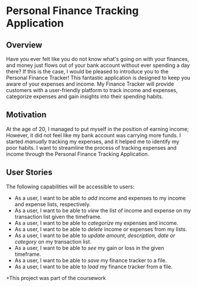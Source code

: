 # Personal Finance Tracking Application

## Overview

Have you ever felt like you do not know what's going on with your 
finances, and money just flows out of your bank account without ever spending a day there?
If this is the case, I would be pleased to introduce you to the Personal Finance Tracker!
This fantastic application is designed to keep you aware of your expenses and income.
My Finance Tracker will provide customers with a user-friendly platform to track income and expenses, 
categorize expenses and gain insights into their spending habits. 

## Motivation

At the age of 20, I managed to put myself in the position of earning income;
However, it did not feel like my bank account was carrying more funds. 
I started *manually* tracking my expenses, and it helped me to identify my poor habits.
I want to streamline the process of tracking expenses and income through the 
Personal Finance Tracking Application.

## User Stories

The following capabilities will be accessible to users:

- As a user, I want to be able to *add* income and expenses to my income and expense lists, respectively.
- As a user, I want to be able to *view* the list of income and expense on my transaction list given the timeframe.
- As a user, I want to be able to *categorize* my expenses and income.
- As a user, I want to be able to *delete* income or expenses from my lists.
- As a user, I want to be able to *update amount, description, date or category* on my transaction list.
- As a user, I want to be able to *see* my gain or loss in the given timeframe.
- As a user, I want to be able to *save* my finance tracker to a file.
- As a user, I want to be able to *load* my finance tracker from a file.

+This project was part of the coursework
